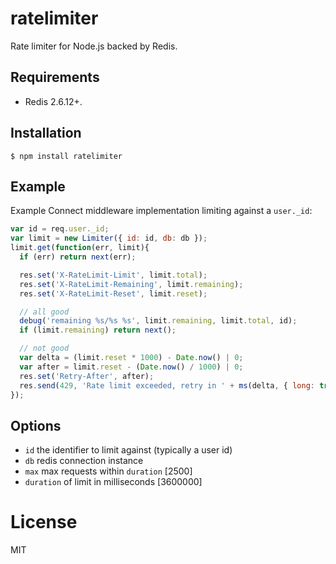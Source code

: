 # ratelimiter

  Rate limiter for Node.js backed by Redis.

## Requirements

- Redis 2.6.12+.

## Installation

```
$ npm install ratelimiter
```

## Example

 Example Connect middleware implementation limiting against a `user._id`:

```js
var id = req.user._id;
var limit = new Limiter({ id: id, db: db });
limit.get(function(err, limit){
  if (err) return next(err);

  res.set('X-RateLimit-Limit', limit.total);
  res.set('X-RateLimit-Remaining', limit.remaining);
  res.set('X-RateLimit-Reset', limit.reset);

  // all good
  debug('remaining %s/%s %s', limit.remaining, limit.total, id);
  if (limit.remaining) return next();

  // not good
  var delta = (limit.reset * 1000) - Date.now() | 0;
  var after = limit.reset - (Date.now() / 1000) | 0;
  res.set('Retry-After', after);
  res.send(429, 'Rate limit exceeded, retry in ' + ms(delta, { long: true }));
});
```

## Options

 - `id` the identifier to limit against (typically a user id)
 - `db` redis connection instance
 - `max` max requests within `duration` [2500]
 - `duration` of limit in milliseconds [3600000]

# License

  MIT

